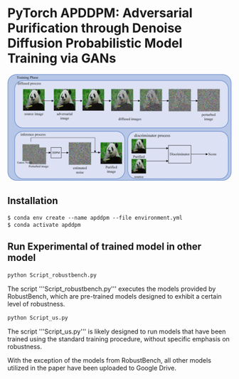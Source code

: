 # PyTorch APDDPM: Adversarial Purification through Denoise Diffusion Probabilistic Model Training via GANs

![Framework of APDDPM](./framework.jpg)

## Installation
```
$ conda env create --name apddpm --file environment.yml
$ conda activate apddpm
```


## Run Experimental of trained model in other model
```python
python Script_robustbench.py
```
The script '''Script_robustbench.py''' executes the models provided by RobustBench, which are pre-trained models designed to exhibit a certain level of robustness.

```python
python Script_us.py
```

The script '''Script_us.py''' is likely designed to run models that have been trained using the standard training procedure, without specific emphasis on robustness.


With the exception of the models from RobustBench, all other models utilized in the paper have been uploaded to Google Drive.


